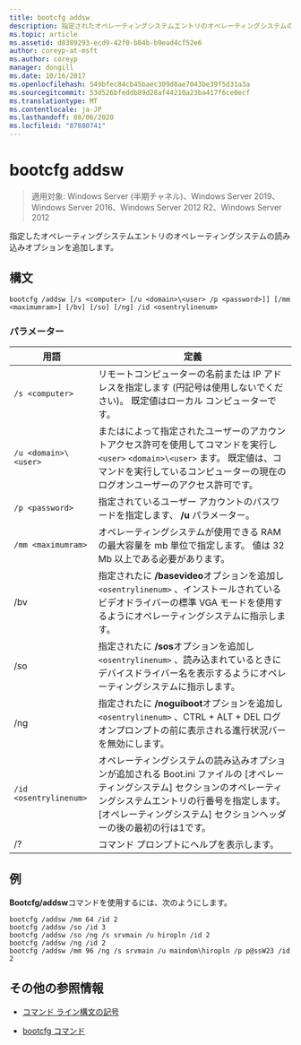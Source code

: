 ```yaml
---
title: bootcfg addsw
description: 指定されたオペレーティングシステムエントリのオペレーティングシステムの読み込みオプションを追加する、bootcfg addsw コマンドの参照記事。
ms.topic: article
ms.assetid: d8389293-ecd9-42f0-b84b-b9ead4cf52e6
author: coreyp-at-msft
ms.author: coreyp
manager: dongill
ms.date: 10/16/2017
ms.openlocfilehash: 549bfec84cb45baec309d8ae7043be39f5d31a3a
ms.sourcegitcommit: 53d526bfeddb89d28af44210a23ba417f6ce0ecf
ms.translationtype: MT
ms.contentlocale: ja-JP
ms.lasthandoff: 08/06/2020
ms.locfileid: "87880741"
---
```

# <a name="bootcfg-addsw"></a>bootcfg addsw

> 適用対象: Windows Server (半期チャネル)、Windows Server 2019、Windows Server 2016、Windows Server 2012 R2、Windows Server 2012

指定したオペレーティングシステムエントリのオペレーティングシステムの読み込みオプションを追加します。

## <a name="syntax"></a>構文

```
bootcfg /addsw [/s <computer> [/u <domain>\<user> /p <password>]] [/mm <maximumram>] [/bv] [/so] [/ng] /id <osentrylinenum>
```

### <a name="parameters"></a>パラメーター

| 用語 | 定義 |
| ---- | ---------- |
| `/s <computer>` | リモートコンピューターの名前または IP アドレスを指定します (円記号は使用しないでください)。 既定値はローカル コンピューターです。 |
| `/u <domain>\<user>`  | またはによって指定されたユーザーのアカウントアクセス許可を使用してコマンドを実行し `<user>` `<domain>\<user>` ます。 既定値は、コマンドを実行しているコンピューターの現在のログオンユーザーのアクセス許可です。 |
| `/p <password>` | 指定されているユーザー アカウントのパスワードを指定します、 **/u** パラメーター。 |
| `/mm <maximumram>` | オペレーティングシステムが使用できる RAM の最大容量を mb 単位で指定します。 値は 32 Mb 以上である必要があります。 |
| /bv | 指定されたに **/basevideo**オプションを追加し `<osentrylinenum>` 、インストールされているビデオドライバーの標準 VGA モードを使用するようにオペレーティングシステムに指示します。 |
| /so | 指定されたに **/sos**オプションを追加し `<osentrylinenum>` 、読み込まれているときにデバイスドライバー名を表示するようにオペレーティングシステムに指示します。 |
| /ng | 指定されたに **/noguiboot**オプションを追加し `<osentrylinenum>` 、CTRL + ALT + DEL ログオンプロンプトの前に表示される進行状況バーを無効にします。 |
| `/id <osentrylinenum>` | オペレーティングシステムの読み込みオプションが追加される Boot.ini ファイルの [オペレーティングシステム] セクションのオペレーティングシステムエントリの行番号を指定します。 [オペレーティングシステム] セクションヘッダーの後の最初の行は1です。 |
| /? | コマンド プロンプトにヘルプを表示します。 |

## <a name="examples"></a>例

**Bootcfg/addsw**コマンドを使用するには、次のようにします。

```
bootcfg /addsw /mm 64 /id 2
bootcfg /addsw /so /id 3
bootcfg /addsw /so /ng /s srvmain /u hiropln /id 2
bootcfg /addsw /ng /id 2
bootcfg /addsw /mm 96 /ng /s srvmain /u maindom\hiropln /p p@ssW23 /id 2
```

## <a name="additional-references"></a>その他の参照情報

- [コマンド ライン構文の記号](command-line-syntax-key.md)

- [bootcfg コマンド](bootcfg.md)
